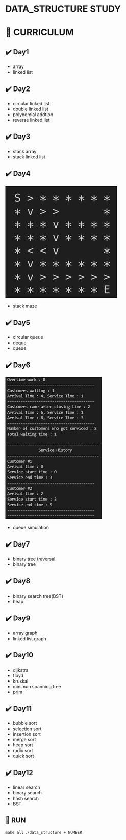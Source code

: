# DATA_STRUCTURE STUDY

# 🏁 CURRICULUM

## ✔️ Day1
- array
- linked list

## ✔️ Day2
- circular linked list
- double linked list
- polynomial addtion
- reverse linked list

## ✔️ Day3
- stack array
- stack linked list

## ✔️ Day4
![preview](./img/stack_maze.png)
- stack maze

## ✔️ Day5
- circular queue
- deque
- queue

## ✔️ Day6
![preview](./img/simulation.png)
- queue simulation

## ✔️ Day7
- binary tree traversal
- binary tree

## ✔️ Day8
- binary search tree(BST)
- heap

## ✔️ Day9
- array graph
- linked list graph

## ✔️ Day10
- dijkstra
- floyd
- kruskal
- minimun spanning tree
- prim

## ✔️ Day11
- bubble sort
- selection sort
- insertion sort
- merge sort
- heap sort
- radix sort
- quick sort

## ✔️ Day12
- linear search
- binary search
- hash search
- BST


## 🌻 RUN
`make all`
`./data_structure + NUMBER`

